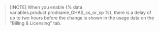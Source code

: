 > [!NOTE] When you enable {% data variables.product.prodname_GHAS_cs_or_sp %}, there is a delay of up to two hours before the change is shown in the usage data on the "Billing & Licensing" tab.
